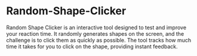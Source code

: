 # Random-Shape-Clicker
Random Shape Clicker is an interactive tool designed to test and improve your reaction time. It randomly generates shapes on the screen, and the challenge is to click them as quickly as possible. The tool tracks how much time it takes for you to click on the shape, providing instant feedback.
